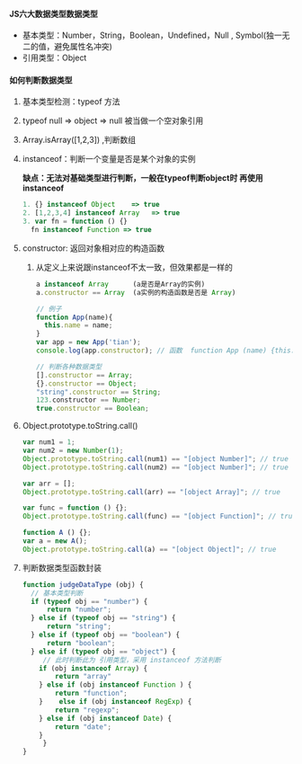 #### JS六大数据类型数据类型

- 基本类型：Number，String，Boolean，Undefined，Null ,  Symbol(独一无二的值，避免属性名冲突)
- 引用类型：Object

#### 如何判断数据类型

1. 基本类型检测：typeof 方法 

2. typeof null => object => null  被当做一个空对象引用

3. Array.isArray([1,2,3]) ,判断数组 

4. instanceof：判断一个变量是否是某个对象的实例   

    **缺点：无法对基础类型进行判断，一般在typeof判断object时 再使用instanceof**

   ```js
   1. {} instanceof Object    => true
   2. [1,2,3,4] instanceof Array   => true
   3. var fn = function () {}   
   	 fn instanceof Function => true
   ```

5. constructor: 返回对象相对应的构造函数

   1. 从定义上来说跟instanceof不太一致，但效果都是一样的

      ```js
      a instanceof Array      (a是否是Array的实例) 
      a.constructor == Array  (a实例的构造函数是否是 Array)
      
      // 例子
      function App(name){
        this.name = name;
      }
      var app = new App('tian');
      console.log(app.constructor); // 函数  function App (name) {this.name = name}
      
      // 判断各种数据类型
      [].constructor == Array;
      {}.constructor == Object;
      "string".constructor == String;
      123.constructor == Number;
      true.constructor == Boolean;
      ```

      

6. Object.prototype.toString.call()

   ```js
   var num1 = 1;
   var num2 = new Number(1);
   Object.prototype.toString.call(num1) == "[object Number]"; // true
   Object.prototype.toString.call(num2) == "[object Number]"; // true
   
   var arr = [];
   Object.prototype.toString.call(arr) == "[object Array]"; // true
   
   var func = function () {};
   Object.prototype.toString.call(func) == "[object Function]"; // true
   
   function A () {};
   var a = new A();
   Object.prototype.toString.call(a) == "[object Object]"; // true
   ```

7. 判断数据类型函数封装

   ```js
   function judgeDataType (obj) {
     // 基本类型判断
     if (typeof obj == "number") {
         return "number";
     } else if (typeof obj == "string") {
         return "string";      
     } else if (typeof obj == "boolean") {
         return "boolean";      
     } else if (typeof obj == "object") {
        // 此时判断此为 引用类型，采用 instanceof 方法判断
       if (obj instanceof Array) {
           return "array"
       } else if (obj instanceof Function ) {
           return "function";
       }	else if (obj instanceof RegExp) {
           return "regexp";     
       } else if (obj instanceof Date) {
           return "date";     
       }
    	}
   }
   ```

   